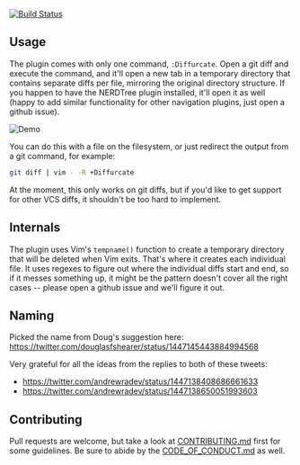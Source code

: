 [![Build Status](https://circleci.com/gh/AndrewRadev/diffurcate.vim/tree/main.svg?style=shield)](https://circleci.com/gh/AndrewRadev/diffurcate.vim?branch=main)

## Usage

The plugin comes with only one command, `:Diffurcate`. Open a git diff and execute the command, and it'll open a new tab in a temporary directory that contains separate diffs per file, mirroring the original directory structure. If you happen to have the NERDTree plugin installed, it'll open it as well (happy to add similar functionality for other navigation plugins, just open a github issue).

![Demo](https://user-images.githubusercontent.com/124255/137620939-909ec2bb-cca4-4167-9a04-cfa6ca04d5fe.gif)

You can do this with a file on the filesystem, or just redirect the output from a git command, for example:

``` bash
git diff | vim - -R +Diffurcate
```

At the moment, this only works on git diffs, but if you'd like to get support for other VCS diffs, it shouldn't be too hard to implement.

## Internals

The plugin uses Vim's `tempname()` function to create a temporary directory that will be deleted when Vim exits. That's where it creates each individual file. It uses regexes to figure out where the individual diffs start and end, so if it messes something up, it might be the pattern doesn't cover all the right cases -- please open a github issue and we'll figure it out.

## Naming

Picked the name from Doug's suggestion here: <https://twitter.com/douglasfshearer/status/1447145443884994568>

Very grateful for all the ideas from the replies to both of these tweets:

- <https://twitter.com/andrewradev/status/1447138408686661633>
- <https://twitter.com/andrewradev/status/1447138650051993603>

## Contributing

Pull requests are welcome, but take a look at [CONTRIBUTING.md](https://github.com/AndrewRadev/diffurcate.vim/blob/main/CONTRIBUTING.md) first for some guidelines. Be sure to abide by the [CODE_OF_CONDUCT.md](https://github.com/AndrewRadev/diffurcate.vim/blob/master/CODE_OF_CONDUCT.md) as well.
